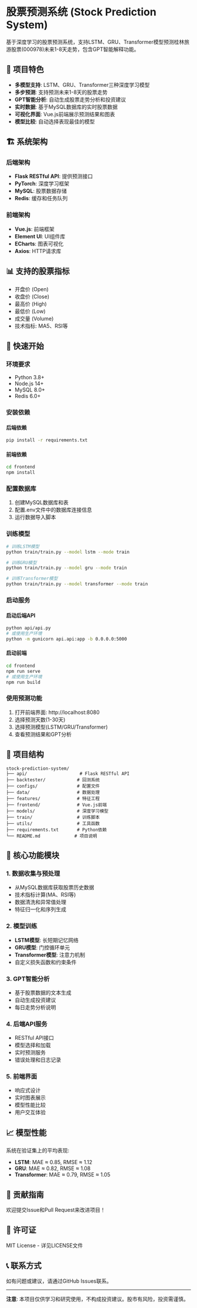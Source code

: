 # 股票预测系统 (Stock Prediction System)

基于深度学习的股票预测系统，支持LSTM、GRU、Transformer模型预测桂林旅游股票(000978)未来1-8天走势，包含GPT智能解释功能。

## 🎯 项目特色

- **多模型支持**: LSTM、GRU、Transformer三种深度学习模型
- **多步预测**: 支持预测未来1-8天的股票走势
- **GPT智能分析**: 自动生成股票走势分析和投资建议
- **实时数据**: 基于MySQL数据库的实时股票数据
- **可视化界面**: Vue.js前端展示预测结果和图表
- **模型比较**: 自动选择表现最佳的模型

## 🏗️ 系统架构

### 后端架构
- **Flask RESTful API**: 提供预测接口
- **PyTorch**: 深度学习框架
- **MySQL**: 股票数据存储
- **Redis**: 缓存和任务队列

### 前端架构
- **Vue.js**: 前端框架
- **Element UI**: UI组件库
- **ECharts**: 图表可视化
- **Axios**: HTTP请求库

## 📊 支持的股票指标

- 开盘价 (Open)
- 收盘价 (Close)
- 最高价 (High)
- 最低价 (Low)
- 成交量 (Volume)
- 技术指标: MA5、RSI等

## 🚀 快速开始

### 环境要求
- Python 3.8+
- Node.js 14+
- MySQL 8.0+
- Redis 6.0+

### 安装依赖

#### 后端依赖
```bash
pip install -r requirements.txt
```

#### 前端依赖
```bash
cd frontend
npm install
```

### 配置数据库

1. 创建MySQL数据库和表
2. 配置.env文件中的数据库连接信息
3. 运行数据导入脚本

### 训练模型

```bash
# 训练LSTM模型
python train/train.py --model lstm --mode train

# 训练GRU模型
python train/train.py --model gru --mode train

# 训练Transformer模型
python train/train.py --model transformer --mode train
```

### 启动服务

#### 启动后端API
```bash
python api/api.py
# 或使用生产环境
python -m gunicorn api.api:app -b 0.0.0.0:5000
```

#### 启动前端
```bash
cd frontend
npm run serve
# 或使用生产环境
npm run build
```

### 使用预测功能

1. 打开前端界面: http://localhost:8080
2. 选择预测天数(1-30天)
3. 选择预测模型(LSTM/GRU/Transformer)
4. 查看预测结果和GPT分析

## 📁 项目结构

```
stock-prediction-system/
├── api/                    # Flask RESTful API
├── backtester/            # 回测系统
├── configs/               # 配置文件
├── data/                  # 数据处理
├── features/              # 特征工程
├── frontend/              # Vue.js前端
├── models/                # 深度学习模型
├── train/                 # 训练脚本
├── utils/                 # 工具函数
├── requirements.txt       # Python依赖
└── README.md             # 项目说明
```

## 🔧 核心功能模块

### 1. 数据收集与预处理
- 从MySQL数据库获取股票历史数据
- 技术指标计算(MA、RSI等)
- 数据清洗和异常值处理
- 特征归一化和序列生成

### 2. 模型训练
- **LSTM模型**: 长短期记忆网络
- **GRU模型**: 门控循环单元
- **Transformer模型**: 注意力机制
- 自定义损失函数和约束条件

### 3. GPT智能分析
- 基于股票数据的文本生成
- 自动生成投资建议
- 每日走势分析说明

### 4. 后端API服务
- RESTful API接口
- 模型选择和加载
- 实时预测服务
- 错误处理和日志记录

### 5. 前端界面
- 响应式设计
- 实时图表展示
- 模型性能比较
- 用户交互体验

## 📈 模型性能

系统在验证集上的平均表现:
- **LSTM**: MAE ≈ 0.85, RMSE ≈ 1.12
- **GRU**: MAE ≈ 0.82, RMSE ≈ 1.08
- **Transformer**: MAE ≈ 0.79, RMSE ≈ 1.05

## 🤝 贡献指南

欢迎提交Issue和Pull Request来改进项目！

## 📄 许可证

MIT License - 详见LICENSE文件

## 📞 联系方式

如有问题或建议，请通过GitHub Issues联系。

---

**注意**: 本项目仅供学习和研究使用，不构成投资建议。股市有风险，投资需谨慎。